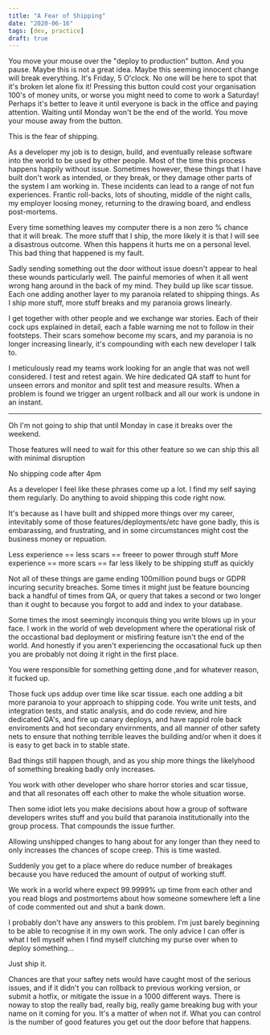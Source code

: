 ```yaml
---
title: "A Fear of Shipping"
date: "2020-06-16"
tags: [dev, practice]
draft: true
---
```


You move your mouse over the "deploy to production" button. And
you pause. Maybe this is not a great idea. Maybe this seeming innocent change
will break everything. It's Friday, 5 O'clock. No one will be here to spot
that it's broken let alone fix it! Pressing this button could cost your
organisation 100's of money units, or worse you might need to come to work a
Saturday! Perhaps it's better to leave it until everyone is back in the office
and paying attention. Waiting until Monday won't be the end of the world. You
move your mouse away from the button.

This is the fear of shipping.

As a developer my job is to design, build, and eventually release software
into the world to be used by other people. Most of the time this process
happens happily without issue. Sometimes however, these things that I have
built don't work as intended, or they break, or they damage other parts of the
system I am working in. These incidents can lead to a range of not fun
experiences. Frantic roll-backs, lots of shouting, middle of the night calls,
my employer loosing money, returning to the drawing board, and endless
post-mortems.

Every time something leaves my computer there is a non zero % chance that it
will break. The more stuff that I ship, the more likely it is that I will see
a disastrous outcome. When this happens it hurts me on a personal level. This
bad thing that happened is my fault.

Sadly sending something out the door without issue doesn't appear to heal
these wounds particularly well. The painful memories of when it all went wrong
hang around in the back of my mind. They build up like scar tissue. Each one
adding another layer to my paranoia related to shipping things. As I ship more
stuff, more stuff breaks and my paranoia grows linearly.

I get together with other people and we exchange war stories. Each of their
cock ups explained in detail, each a fable warning me not to follow in their
footsteps. Their scars somehow become my scars, and my paranoia is no longer
increasing linearly, it's compounding with each new developer I talk to.

I meticulously read my teams work looking for an angle that was not well
considered. I test and retest again. We hire dedicated QA
staff to hunt for unseen errors and monitor and split test and measure
results. When a problem is found we trigger an urgent rollback and all our
work is undone in an instant.






------------------------------------------------------------------------------


Oh I'm not going to ship that until Monday in case it breaks over the weekend.

Those features will need to wait for this other feature so we can ship this
all with minimal disruption

No shipping code after 4pm

As a developer I feel like these phrases come up a lot. I find my self saying
them regularly. Do anything to avoid shipping this code right now. 

It's because as I have built and shipped more things over my career,
intevitably some of those features/deployments/etc have gone badly, this is
embarassing, and frustrating, and in some circumstances might cost the
business money or repuation. 

Less experience == less scars == freeer to power through stuff
More experience == more scars == far less likely to be shipping stuff as
quickly

Not all of these things are game ending 100million pound bugs or GDPR incuring
security breaches. Some times it  might just be feature bouncing back a
handful of times from QA, or query that takes a second or two longer than it
ought to because you forgot to add and index to your database. 

Some times the most seemingly inconquis thing you
write blows up in your face. I work in the world of web development where the
operational risk of the occastional bad deployment or misfiring feature isn't
the end of the world. And honestly if you aren't experiencing the occasational
fuck up then you are probably not doing it right in the first place.

You were responsible for something getting done ,and for whatever reason, it
fucked up.

Those fuck ups addup over time like scar tissue. each one adding a bit more
paranoia to your approach to shipping code. You write unit tests, and
integration tests, and static analysis, and do code review, and hire
dedicated QA's, and fire up canary deploys, and have rappid role back
enviroments and hot secondary envirnments, and all manner of other safety nets
to ensure that nothing terrible leaves the building and/or when it does it is
easy to get back in to stable state. 

Bad things still happen though, and as you ship more things the likelyhood of
something breaking badly only increases.

You work with other developer who share horror stories and scar tissue, and
that all resonates off each other to make the whole situation worse. 

Then some idiot lets you make decisions about how a group of software
developers writes stuff and you build that paranoia institutionally into the
group process. That compounds the issue further.

Allowing unshipped changes to hang about for any longer than they need to only
increases the chances of scope creep. This is time wasted.

Suddenly you get to a place where do reduce number of breakages because you
have reduced the amount of output of working stuff.

We work in a world where expect 99.9999% up time from each other and you read
blogs and postmortems about how someone somewhere left a line of code
commented out and shut a bank down.

I probably don't have any answers to this problem. I'm just barely beginning
to be able to recognise it in my own work. The only advice I can offer is what
I tell myself when I find myself clutching my purse over when to deploy
something...

Just ship it. 

Chances are that your saftey nets would have caught most of the serious
issues, and if it didn't you can rollback to previous working version, or
submit a hotfix, or mitigate the issue in a 1000 different ways. There is
noway to stop the really bad, really big, really game breaking bug with your
name on it coming for you. It's a matter of when not if. What you can control
is the number of good features you get out the door before that happens.


